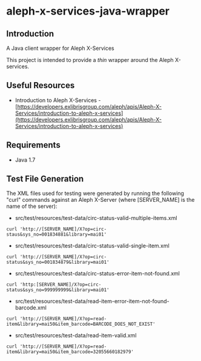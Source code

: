# aleph-x-services-java-wrapper

## Introduction

A Java client wrapper for Aleph X-Services

This project is intended to provide a _thin_ wrapper around the Aleph X-services.

## Useful Resources

* Introduction to Aleph X-Services -  [https://developers.exlibrisgroup.com/aleph/apis/Aleph-X-Services/introduction-to-aleph-x-services](https://developers.exlibrisgroup.com/aleph/apis/Aleph-X-Services/introduction-to-aleph-x-services)

## Requirements

* Java 1.7

## Test File Generation

The XML files used for testing were generated by running the following "curl" commands against an Aleph X-Server (where [SERVER_NAME] is the name of the server):

* src/test/resources/test-data/circ-status-valid-multiple-items.xml
```
curl 'http://[SERVER_NAME]/X?op=circ-staus&sys_no=001834881&library=mai01'
```

* src/test/resources/test-data/circ-status-valid-single-item.xml
```
curl 'http://[SERVER_NAME]/X?op=circ-status&sys_no=001834879&library=mai01'
```

* src/test/resources/test-data/circ-status-error-item-not-found.xml
```
curl 'http:[SERVER_NAME]/X?op=circ-status&sys_no=999999999&library=mai01'
```

* src/test/resources/test-data/read-item-error-item-not-found-barcode.xml
```
curl 'http://[SERVER_NAME]/X?op=read-item&library=mai50&item_barcode=BARCODE_DOES_NOT_EXIST'
```

* src/test/resources/test-data/read-item-valid.xml
```
curl 'http://[SERVER_NAME]/X?op=read-item&library=mai50&item_barcode=32055660182979'
```